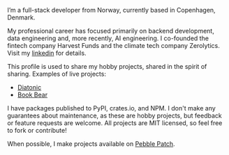 I’m a full-stack developer from Norway, currently based in Copenhagen,
Denmark.

My professional career has focused primarily on backend development, data
engineering and, more recently, AI engineering. I co-founded the fintech
company Harvest Funds and the climate tech company Zerolytics. Visit my
[linkedin](https://www.linkedin.com/in/vegardegeland/) for details.

This profile is used to share my hobby projects, shared in the spirit of
sharing. Examples of live projects:

* [Diatonic](https://diatonic.pebblepatch.dev/)
* [Book Bear](https://bookbear.pebblepatch.dev/)

I have packages published to PyPI, crates.io, and NPM. I don't make any
guarantees about maintenance, as these are hobby projects, but feedback
or feature requests are welcome. All projects are MIT licensed, so feel
free to fork or contribute!

When possible, I make projects available on
[Pebble Patch](https://pebblepatch.dev).

